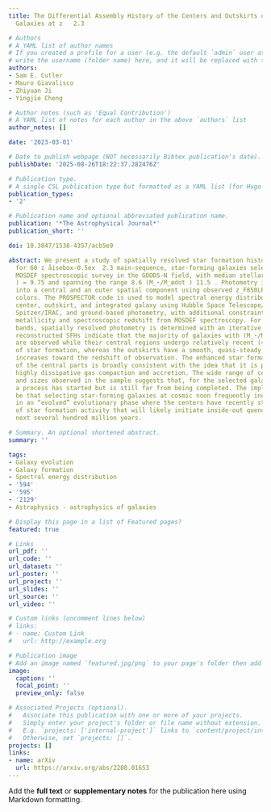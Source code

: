 ```yaml
---
title: The Differential Assembly History of the Centers and Outskirts of Main-sequence
  Galaxies at z   2.3

# Authors
# A YAML list of author names
# If you created a profile for a user (e.g. the default `admin` user at `content/authors/admin/`), 
# write the username (folder name) here, and it will be replaced with their full name and linked to their profile.
authors:
- Sam E. Cutler
- Mauro Giavalisco
- Zhiyuan Ji
- Yingjie Cheng

# Author notes (such as 'Equal Contribution')
# A YAML list of notes for each author in the above `authors` list
author_notes: []

date: '2023-03-01'

# Date to publish webpage (NOT necessarily Bibtex publication's date).
publishDate: '2025-08-26T18:22:37.282476Z'

# Publication type.
# A single CSL publication type but formatted as a YAML list (for Hugo requirements).
publication_types:
- '2'

# Publication name and optional abbreviated publication name.
publication: '*The Astrophysical Journal*'
publication_short: ''

doi: 10.3847/1538-4357/acb5e9

abstract: We present a study of spatially resolved star formation histories (SFHs)
  for 60 z åisebox-0.5ex  2.3 main-sequence, star-forming galaxies selected from the
  MOSDEF spectroscopic survey in the GOODS-N field, with median stellar mass (M_⋆/M_ødot
  ) = 9.75 and spanning the range 8.6 (M_⋆/M_ødot ) 11.5 . Photometry is decomposed
  into a central and an outer spatial component using observed z_F850LP - H_F160W
  colors. The PROSPECTOR code is used to model spectral energy distributions for the
  center, outskirt, and integrated galaxy using Hubble Space Telescope/ACS and WFC3,
  Spitzer/IRAC, and ground-based photometry, with additional constraints on gas-phase
  metallicity and spectroscopic redshift from MOSDEF spectroscopy. For the low-resolution
  bands, spatially resolved photometry is determined with an iterative approach. The
  reconstructed SFHs indicate that the majority of galaxies with (M_⋆/M_ødot ) 10.5
  are observed while their central regions undergo relatively recent (<100 Myr) bursts
  of star formation, whereas the outskirts have a smooth, quasi-steady SFH that gently
  increases toward the redshift of observation. The enhanced star formation activity
  of the central parts is broadly consistent with the idea that it is produced by
  highly dissipative gas compaction and accretion. The wide range of central densities
  and sizes observed in the sample suggests that, for the selected galaxies, such
  a process has started but is still far from being completed. The implication would
  be that selecting star-forming galaxies at cosmic noon frequently includes systems
  in an “evolved” evolutionary phase where the centers have recently started a burst
  of star formation activity that will likely initiate inside-out quenching in the
  next several hundred million years.

# Summary. An optional shortened abstract.
summary: ''

tags:
- Galaxy evolution
- Galaxy formation
- Spectral energy distribution
- '594'
- '595'
- '2129'
- Astrophysics - astrophysics of galaxies

# Display this page in a list of Featured pages?
featured: true

# Links
url_pdf: ''
url_code: ''
url_dataset: ''
url_poster: ''
url_project: ''
url_slides: ''
url_source: ''
url_video: ''

# Custom links (uncomment lines below)
# links:
# - name: Custom Link
#   url: http://example.org

# Publication image
# Add an image named `featured.jpg/png` to your page's folder then add a caption below.
image:
  caption: ''
  focal_point: ''
  preview_only: false

# Associated Projects (optional).
#   Associate this publication with one or more of your projects.
#   Simply enter your project's folder or file name without extension.
#   E.g. `projects: ['internal-project']` links to `content/project/internal-project/index.md`.
#   Otherwise, set `projects: []`.
projects: []
links:
- name: arXiv
  url: https://arxiv.org/abs/2208.01653
---
```


Add the **full text** or **supplementary notes** for the publication here using Markdown formatting.
